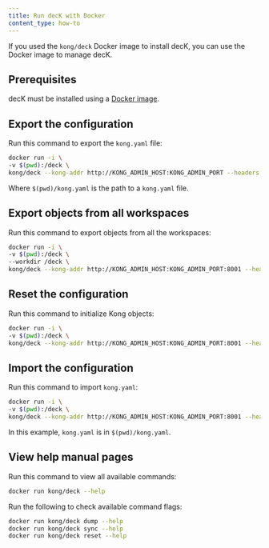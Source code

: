 ```yaml
---
title: Run decK with Docker
content_type: how-to
---
```


If you used the `kong/deck` Docker image to install decK, you can use the Docker image to manage decK. 

## Prerequisites
decK must be installed using a [Docker image](/deck/latest/installation/#docker-image).

## Export the configuration
Run this command to export the `kong.yaml` file:

```bash
docker run -i \
-v $(pwd):/deck \
kong/deck --kong-addr http://KONG_ADMIN_HOST:KONG_ADMIN_PORT --headers kong-admin-token:KONG_ADMIN_TOKEN -o /deck/kong.yaml dump
```
Where `$(pwd)/kong.yaml` is the path to a `kong.yaml` file.

## Export objects from all workspaces
Run this command to export objects from all the workspaces:

```bash
docker run -i \
-v $(pwd):/deck \
--workdir /deck \
kong/deck --kong-addr http://KONG_ADMIN_HOST:KONG_ADMIN_PORT:8001 --headers kong-admin-token:KONG_ADMIN_TOKEN dump --all-workspaces
```

## Reset the configuration
Run this command to initialize Kong objects:

```bash
docker run -i \
-v $(pwd):/deck \
kong/deck --kong-addr http://KONG_ADMIN_HOST:KONG_ADMIN_PORT:8001 --headers kong-admin-token:KONG_ADMIN_TOKEN reset
```

## Import the configuration
Run this command to import `kong.yaml`:

```bash
docker run -i \
-v $(pwd):/deck \
kong/deck --kong-addr http://KONG_ADMIN_HOST:KONG_ADMIN_PORT:8001 --headers kong-admin-token:KONG_ADMIN_TOKEN -s /deck/kong.yaml sync
```
In this example, `kong.yaml` is in `$(pwd)/kong.yaml`.

## View help manual pages
Run this command to view all available commands:

```bash
docker run kong/deck --help
```

Run the following to check available command flags:

```bash
docker run kong/deck dump --help
docker run kong/deck sync --help
docker run kong/deck reset --help
```